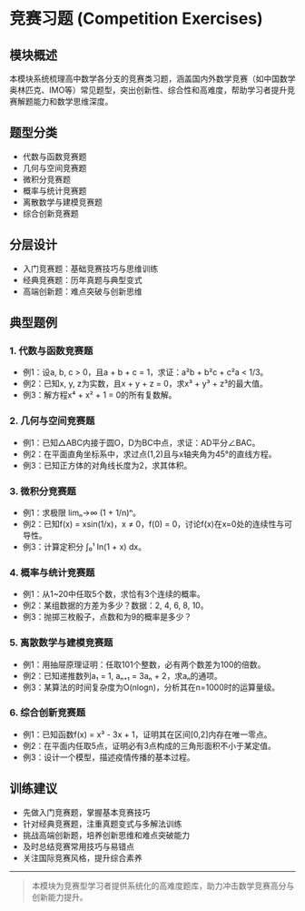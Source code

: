 # 竞赛习题 (Competition Exercises)

## 模块概述

本模块系统梳理高中数学各分支的竞赛类习题，涵盖国内外数学竞赛（如中国数学奥林匹克、IMO等）常见题型，突出创新性、综合性和高难度，帮助学习者提升竞赛解题能力和数学思维深度。

## 题型分类

- 代数与函数竞赛题
- 几何与空间竞赛题
- 微积分竞赛题
- 概率与统计竞赛题
- 离散数学与建模竞赛题
- 综合创新竞赛题

## 分层设计

- 入门竞赛题：基础竞赛技巧与思维训练
- 经典竞赛题：历年真题与典型变式
- 高端创新题：难点突破与创新思维

## 典型题例

### 1. 代数与函数竞赛题
- 例1：设a, b, c > 0，且a + b + c = 1，求证：a²b + b²c + c²a < 1/3。
- 例2：已知x, y, z为实数，且x + y + z = 0，求x³ + y³ + z³的最大值。
- 例3：解方程x⁴ + x² + 1 = 0的所有复数解。

### 2. 几何与空间竞赛题
- 例1：已知△ABC内接于圆O，D为BC中点，求证：AD平分∠BAC。
- 例2：在平面直角坐标系中，求过点(1,2)且与x轴夹角为45°的直线方程。
- 例3：已知正方体的对角线长度为2，求其体积。

### 3. 微积分竞赛题
- 例1：求极限 limₙ→∞ (1 + 1/n)ⁿ。
- 例2：已知f(x) = xsin(1/x)，x ≠ 0，f(0) = 0，讨论f(x)在x=0处的连续性与可导性。
- 例3：计算定积分 ∫₀¹ ln(1 + x) dx。

### 4. 概率与统计竞赛题
- 例1：从1~20中任取5个数，求恰有3个连续的概率。
- 例2：某组数据的方差为多少？数据：2, 4, 6, 8, 10。
- 例3：抛掷三枚骰子，点数和为9的概率是多少？

### 5. 离散数学与建模竞赛题
- 例1：用抽屉原理证明：任取101个整数，必有两个数差为100的倍数。
- 例2：已知递推数列a₁ = 1, aₙ₊₁ = 3aₙ + 2，求aₙ的通项。
- 例3：某算法的时间复杂度为O(nlogn)，分析其在n=1000时的运算量级。

### 6. 综合创新竞赛题
- 例1：已知函数f(x) = x³ - 3x + 1，证明其在区间[0,2]内存在唯一零点。
- 例2：在平面内任取5点，证明必有3点构成的三角形面积不小于某定值。
- 例3：设计一个模型，描述疫情传播的基本过程。

## 训练建议

- 先做入门竞赛题，掌握基本竞赛技巧
- 针对经典竞赛题，注重真题变式与多解法训练
- 挑战高端创新题，培养创新思维和难点突破能力
- 及时总结竞赛常用技巧与易错点
- 关注国际竞赛风格，提升综合素养

---

> 本模块为竞赛型学习者提供系统化的高难度题库，助力冲击数学竞赛高分与创新能力提升。
